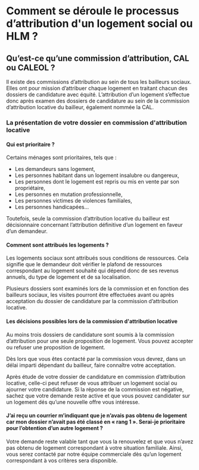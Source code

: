 # Comment se déroule le processus d’attribution d'un logement social ou HLM ?

## Qu’est-ce qu’une commission d’attribution, CAL ou CALEOL ?

Il existe des commissions d’attribution au sein de tous les bailleurs sociaux. Elles ont pour mission d’attribuer chaque logement en traitant chacun des dossiers de candidature avec équité. L’attribution d’un logement s’effectue donc après examen des dossiers de candidature au sein de la commission d’attribution locative du bailleur, également nommée la CAL.

### La présentation de votre dossier en commission d'attribution locative

#### Qui est prioritaire ?

Certains ménages sont prioritaires, tels que :

- Les demandeurs sans logement,
- Les personnes habitant dans un logement insalubre ou dangereux,
- Les personnes dont le logement est repris ou mis en vente par son propriétaire,
- Les personnes en mutation professionnelle,
- Les personnes victimes de violences familiales,
- Les personnes handicapées...

Toutefois, seule la commission d’attribution locative du bailleur est décisionnaire concernant l’attribution définitive d’un logement en faveur d’un demandeur.

#### Comment sont attribués les logements ?

Les logements sociaux sont attribués sous conditions de ressources. Cela signifie que le demandeur doit vérifier le plafond de ressources correspondant au logement souhaité qui dépend donc de ses revenus annuels, du type de logement et de sa localisation.

Plusieurs dossiers sont examinés lors de la commission et en fonction des bailleurs sociaux, les visites pourront être effectuées avant ou après acceptation du dossier de candidature par la commission d’attribution locative.

#### Les décisions possibles lors de la commission d'attribution locative

Au moins trois dossiers de candidature sont soumis à la commission d’attribution pour une seule proposition de logement. Vous pouvez accepter ou refuser une proposition de logement.

Dès lors que vous êtes contacté par la commission vous devrez, dans un délai imparti dépendant du bailleur, faire connaître votre acceptation.

Après étude de votre dossier de candidature en commission d’attribution locative, celle-ci peut refuser de vous attribuer un logement social ou ajourner votre candidature. Si la réponse de la commission est négative, sachez que votre demande reste active et que vous pouvez candidater sur un logement dés qu’une nouvelle offre vous intéresse.

#### J’ai reçu un courrier m’indiquant que je n’avais pas obtenu de logement car mon dossier n’avait pas été classé en « rang 1 ». Serai-je prioritaire pour l’obtention d’un autre logement ?

Votre demande reste valable tant que vous la renouvelez et que vous n’avez pas obtenu de logement correspondant à votre situation familiale. Ainsi, vous serez contacté par notre équipe commerciale dès qu’un logement correspondant à vos critères sera disponible.

